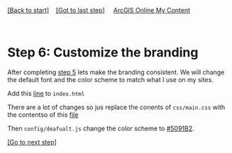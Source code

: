 [[Back to start]](github.md)&nbsp;&nbsp;&nbsp;&nbsp;[[Got to last step]](GitHub_step5.md)
&nbsp;&nbsp;&nbsp;&nbsp;[ArcGIS Online My Content](http://www.arcgis.com/home/content.html)

&nbsp;

# Step 6: Customize the branding

After completing [step 5](GitHub_step5.md) lets make the branding consistent.  We will change the default font and the color scheme to match what I use on my sites.

Add this [line](https://gist.github.com/daveism/9d02902697ffc62f4ccc4f67b7ce011e#file-ncgis-2017-index-no-dns-html-L16) to `index.html`

There are a lot of changes so jus replace the conents of `css/main.css` with the contentso of this  [file](https://gist.github.com/daveism/aa4af8c979021671d9ec6ab37d729a60)


Then  `config/deafualt.js` change the color scheme to [#5091B2](https://gist.github.com/daveism/185dbc903a9f3755cf241700ef8374d7#file-ncgis-2017-defaults-js-L17). 

[[Go to next step]](GitHub_step7.md)
